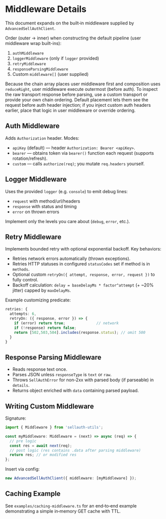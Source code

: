 # Middleware Details

This document expands on the built‑in middleware supplied by `AdvancedSellAuthClient`.

Order (outer → inner) when constructing the default pipeline (user middleware wrap built-ins):

1. `authMiddleware`
2. `loggerMiddleware` (only if `logger` provided)
3. `retryMiddleware`
4. `responseParsingMiddleware`
5. Custom `middleware[]` (user supplied)

Because the chain array places user middleware first and composition uses `reduceRight`, user middleware execute outermost (before auth). To inspect the raw transport response before parsing, use a custom transport or provide your own chain ordering. Default placement lets them see the request before auth header injection; if you inject custom auth headers earlier, place that logic in user middleware or override ordering.

## Auth Middleware

Adds `Authorization` header.
Modes:

- `apiKey` (default) — header `Authorization: Bearer <apiKey>`.
- `bearer` — obtains token via `bearer()` function each request (supports rotation/refresh).
- `custom` — calls `authorize(req)`; you mutate `req.headers` yourself.

## Logger Middleware

Uses the provided `logger` (e.g. `console`) to emit debug lines:

- `request` with method/url/headers
- `response` with status and timing
- `error` on thrown errors

Implement only the levels you care about (`debug`, `error`, etc.).

## Retry Middleware

Implements bounded retry with optional exponential backoff.
Key behaviors:

- Retries network errors automatically (thrown exceptions).
- Retries HTTP statuses in configured `statusCodes` set if method is in `methods`.
- Optional custom `retryOn({ attempt, response, error, request })` to fully control.
- Backoff calculation: `delay = baseDelayMs * factor^attempt` (+ ~20% jitter) capped by `maxDelayMs`.

Example customizing predicate:

```ts
retries: {
  attempts: 6,
  retryOn: ({ response, error }) => {
    if (error) return true;              // network
    if (!response) return false;
    return [502,503,504].includes(response.status); // omit 500
  }
}
```

## Response Parsing Middleware

- Reads response text once.
- Parses JSON unless `responseType` is `text` or `raw`.
- Throws `SellAuthError` for non-2xx with parsed body (if parseable) in `details`.
- Returns object enriched with `data` containing parsed payload.

## Writing Custom Middleware

Signature:

```ts
import { Middleware } from 'sellauth-utils';

const myMiddleware: Middleware = (next) => async (req) => {
  // pre logic
  const res = await next(req);
  // post logic (res contains .data after parsing middleware)
  return res; // or modified res
};
```

Insert via config:

```ts
new AdvancedSellAuthClient({ middleware: [myMiddleware] });
```

## Caching Example

See `examples/caching-middleware.ts` for an end‑to‑end example demonstrating a simple in‑memory GET cache with TTL.
